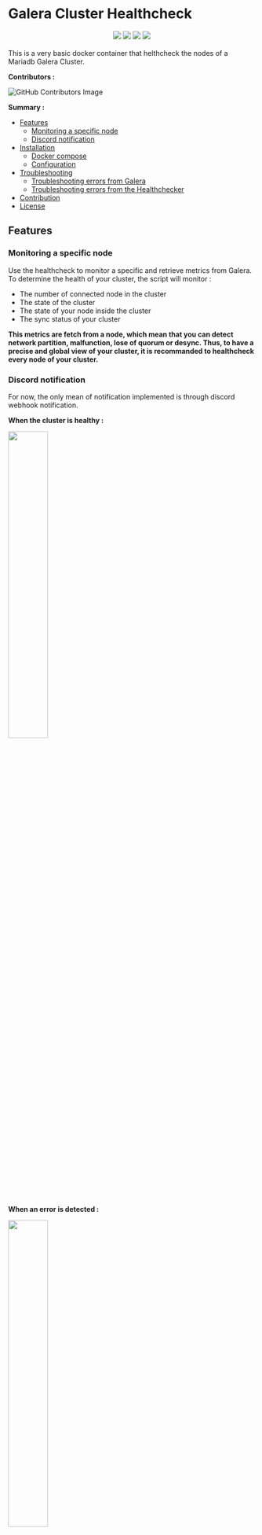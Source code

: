 # Galera Cluster Healthcheck
<div align="center">
 <img src="https://github.com/SeaweedbrainCY/galera_cluster_healthcheck/actions/workflows/deploy.yml/badge.svg/"> <img src="https://github.com/SeaweedbrainCY/galera_cluster_healthcheck/actions/workflows/security_scan.yml/badge.svg/"> <img src="https://img.shields.io/github/v/tag/SeaweedbrainCY/galera_cluster_healthcheck"/> <img src="https://img.shields.io/github/license/seaweedbraincy/galera_cluster_healthcheck"/>
</div>
<br>
This is a very basic docker container that helthcheck the nodes of a Mariadb Galera Cluster. 


**Contributors :**

![GitHub Contributors Image](https://contrib.rocks/image?repo=seaweedbraincy/galera_cluster_healthcheck)

**Summary :**
- [Features](https://github.com/SeaweedbrainCY/galera_cluster_healthcheck?tab=readme-ov-file#features)
   - [Monitoring a specific node](https://github.com/SeaweedbrainCY/galera_cluster_healthcheck?tab=readme-ov-file#monitoring-a-specific-node)
   - [Discord notification](https://github.com/SeaweedbrainCY/galera_cluster_healthcheck?tab=readme-ov-file#discord-notification)
- [Installation](https://github.com/SeaweedbrainCY/galera_cluster_healthcheck?tab=readme-ov-file#installation)
   - [Docker compose](https://github.com/SeaweedbrainCY/galera_cluster_healthcheck?tab=readme-ov-file#docker-compose)
   - [Configuration](https://github.com/SeaweedbrainCY/galera_cluster_healthcheck?tab=readme-ov-file#configuration)
- [Troubleshooting](https://github.com/SeaweedbrainCY/galera_cluster_healthcheck?tab=readme-ov-file#troubleshooting)
   - [Troubleshooting errors from Galera](https://github.com/SeaweedbrainCY/galera_cluster_healthcheck?tab=readme-ov-file#troubleshooting)
   - [Troubleshooting errors from the Healthchecker](https://github.com/SeaweedbrainCY/galera_cluster_healthcheck?tab=readme-ov-file#troubleshooting-errors-from-the-healthchecker)
- [Contribution](https://github.com/SeaweedbrainCY/galera_cluster_healthcheck?tab=readme-ov-file#contribution)
- [License](https://github.com/SeaweedbrainCY/galera_cluster_healthcheck?tab=readme-ov-file#licence)

## Features
### Monitoring a specific node
Use the healthcheck to monitor a specific and retrieve metrics from Galera. To determine the health of your cluster, the script will monitor : 
- The number of connected node in the cluster 
- The state of the cluster 
- The state of your node inside the cluster 
- The sync status of your cluster

**This metrics are fetch from a node, which mean that you can detect network partition, malfunction, lose of quorum or desync. Thus, to have a precise and global view of your cluster, it is recommanded to healthcheck every node of your cluster.**

### Discord notification
For now, the only mean of notification implemented is through discord webhook notification. 

**When the cluster is healthy :**

<img width="40%" src=https://github.com/SeaweedbrainCY/galera_cluster_healthcheck/assets/42048771/c66ee07b-427d-4a6e-ab2e-3dd0741eceee)/>

**When an error is detected :**

<img width="40%" src=https://github.com/SeaweedbrainCY/galera_cluster_healthcheck/assets/42048771/f292048f-a1bb-4c66-8fd5-6e3f806460fb)/>


Thus the script is made to be modulable with many other notification medium. 

## Installation
### Docker compose
You can use the ![docker-compose.yml](https://raw.githubusercontent.com/SeaweedbrainCY/galera_cluster_healthcheck/main/docker-compose.yml) file from the repo, or directly this config : 
```yml
version: '3.7'

services:
  galera_health_check:
    container_name: galera_health_check
    image: ghcr.io/seaweedbraincy/galera_cluster_healthcheck:latest
    user: 1000:1000
    security_opt:
      - no-new-privileges:true
    read_only: true
    environment:
       DB_USER: <REPLACE_ME> # required
       DB_PASSWORD: <REPLACE_ME> # required
       DB_HOST: <REPLACE_ME> # required
       DB_PORT: 3306 # optional. Default is 3306
       CHECK_INTERVAL: 60 # optional. Default is 60. Healthcheck interval in seconds
       ALERT_THROTTLE: 10800 # optional. Default is 10800s (3h). Amount of time in senconds between 2 consecutive alerts
       NODE_NAME: <REPLACE_ME> # required. Used to identify the node in the alert message
       CLUSTER_MIN_SIZE: <REPLACE_ME> # required. Minimum number of nodes in the cluster, used to determine if the cluster is in a degraded state
       WEBHOOK_URL: <REPLACE_ME> # required. Discord webhook URL for notifications
    volumes:
      - ./docker_logs:/app/logs 
    restart: always
```
### Configuration
You can use several env variable to configure the script : 

| Variable    | Is required | Defintion| 
| -------- | ------- | ------- |
| DB_USER  |   **REQUIRED**  | Mariadb user used to connect to the database. The user should only be able to read mariadb GLOBAL STATUS variables |
| DB_PASSWORD |  **REQUIRED**     |Password of the user used to connect to the database.|
| DB_HOST    |  **REQUIRED**    | Mariadb host|
| DB_PORT    | *optional*    |Port used by mariadb. Default value : 3306|
| ALERT_THROTTLE    | *optional* | Amount of time in senconds between 2 consecutive alerts. Default value : 10800s (3h).|
| CHECK_INTERVAL  | *optional* | Healthcheck interval in seconds. Default value: 60|
| NODE_NAME    |  **REQUIRED**    |Used to identify the node in the alert message. |
| CLUSTER_MIN_SIZE    |  **REQUIRED**    |Minimum number of nodes in the cluster. This is used to determine if the cluster is in a degraded state|
| WEBHOOK_URL    |  **REQUIRED**    |Discord webhook URL used to send notifications|

## Troubleshooting
### Troubleshooting errors from Galera
This healthchecker monitor the 5 following variables:
- wsrep_cluster_size
- wsrep_cluster_status
- wsrep_local_state_comment
- wsrep_connected
- wsrep_incoming_addresses

In case of error with any of them, all the variable checks are reported in the notification message. Those one in error, would have the 'ERROR' mention, with a quick explanation of the issue.

You can find further troublehsooting variable and more information in the ![official galera documentation](https://galeracluster.com/library/documentation/monitoring-cluster.html).

### Troubleshooting errors from the Healthchecker
Any time the healthchecker finds an error (while checking or if the check fails), you will recieve a notification. 

**If and only if all checks pass, you will recieve a notification of normal state.**
While you don't have any green notification following the error notification, that means that you still have to investigate an issue. 

**All errors and messages are logged into Docker logs, they are not throttles. You can use :**
```sh
docker compose galera_cluster_healthcheck logs
```


## Contribution

All contributions are welcome ! Feel free to open a merge request 

## Licence 

The code is under MIT Licence
